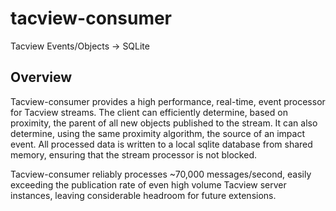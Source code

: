 # tacview-consumer
Tacview Events/Objects -> SQLite

## Overview
Tacview-consumer provides a high performance, real-time, event processor for Tacview streams.
The client can efficiently determine, based on proximity, the parent of all new objects
published to the stream.  It can also determine, using the same proximity algorithm,
the source of an impact event.  All processed data is written to a local sqlite database from
shared memory, ensuring that the stream processor is not blocked.

Tacview-consumer reliably processes ~70,000 messages/second, easily
exceeding the publication rate of even high volume Tacview server instances,
leaving considerable headroom for future extensions.

